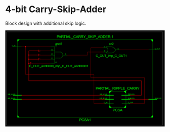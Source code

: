 # 4-bit Carry-Skip-Adder

Block design with additional skip logic.

![Alt text](../../images/PCSA.png?raw=true "Title")
